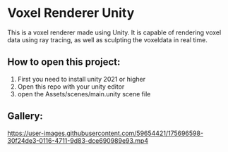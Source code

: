 # Voxel Renderer Unity
This is a voxel renderer made using Unity. It is capable of rendering voxel data using ray tracing, as well as sculpting the voxeldata in real time.

## How to open this project:
1. First you need to install unity 2021 or higher
2. Open this repo with your unity editor
3. open the Assets/scenes/main.unity scene file

## Gallery:
https://user-images.githubusercontent.com/59654421/175696598-30f24de3-0116-4711-9d83-dce690989e93.mp4
